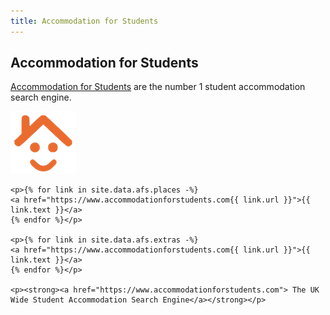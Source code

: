 ```yaml
---
title: Accommodation for Students
---
```

## Accommodation for Students

[Accommodation for Students](https://www.accommodationforstudents.com) are the number 1 student accommodation search engine.

<!-- ** Start of _better_ Accommodation for Students Banner Ad ** -->
<div id="afs">
    <p><a href="https://www.accommodationforstudents.com"><img alt="Accommodation for Students" src="/images/afs-logo.png" /></a></p>

    <p>{% for link in site.data.afs.places -%}
    <a href="https://www.accommodationforstudents.com{{ link.url }}">{{ link.text }}</a>
    {% endfor %}</p>

    <p>{% for link in site.data.afs.extras -%}
    <a href="https://www.accommodationforstudents.com{{ link.url }}">{{ link.text }}</a>
    {% endfor %}</p>

    <p><strong><a href="https://www.accommodationforstudents.com"> The UK Wide Student Accommodation Search Engine</a></strong></p>
</div>
